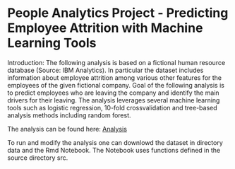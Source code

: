 # People Analytics Project - Predicting Employee Attrition with Machine Learning Tools

Introduction:
The following analysis is based on a fictional human resource database (Source: IBM Analytics). In particular the dataset includes information about employee attrition among various other features for the employees of the given fictional company. Goal of the following analysis is to predict employees who are leaving the company and identify the main drivers for their leaving. The analysis leverages several machine learning tools such as logistic regression, 10-fold crossvalidation and tree-based analysis methods including random forest.

The analysis can be found here:
[Analysis](PredictingAttrition.md)

To run and modify the analysis one can downlowd the dataset in directory data and the Rmd Notebook. The Notebook uses functions defined in the source directory src.
